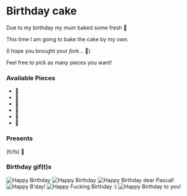 # Birthday cake

Due to my birthday my mum baked some fresh :birthday:

This time I am going to bake the cake by my own.

(I hope you brought your *fork*... :fork_and_knife:)

Feel free to pick as many pieces you want!

### Available Pieces
- :cake:
- :cake:
- :cake:
- :cake:
- :cake:
- :cake:

### Presents

(fcfs) :balloon:

### Birthday gif(t)s

![Happy Birthday](https://media.giphy.com/media/IQF90tVlBIByw/giphy.gif)
![Happy Birthday](http://i.giphy.com/OyIZL9LYrwFJ6.gif)
![Happy Birthday dear Pascal\!](https://media4.giphy.com/media/bA69dlfcVLtIc/giphy.gif)
![Happy B'day!](http://i.giphy.com/cvAD85jb12V7ViHvvz3y.gif)
![Happy Fucking Birthday :)](https://media.giphy.com/media/jeCaQmryX5tao/giphy.gif)
![Happy Birthday to you!](https://media.giphy.com/media/hRS2MZzDx933i/giphy.gif)
